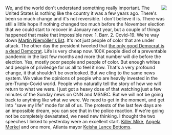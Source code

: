 <img src="http://scripting.com/images/2020/05/31/eye.png" border="0" align="right">We, and the world don't understand something really important. The United States is nothing like the country it was a few years ago. There's been so much change and it's not reversible. I don't believe it is. There was still a little hope if nothing changed too much before the November election that we could start to recover in January next year, but a couple of things happened that make that impossible now: 1. Barr. 2. Covid-19. We're way down <a href="https://en.wikipedia.org/wiki/First_they_came_...#Text">Martin Niemöller's list</a>. It's not just people of color that are under attack. The other day the president tweeted that <a href="https://www.washingtonpost.com/politics/2020/05/28/trump-retweets-video-saying-only-good-democrat-is-dead-democrat/">the only good Democrat is a dead Democrat</a>. Life is very cheap now. 100K people died of a preventable pandemic in the last few months and more that number will die before the election. Yes, mostly poor people and people of color. But enough whites and people of priviledge for us all to feel it now. That's a very profound change, it that shouldn't be overlooked. But we cling to the same news system. We value the opinions of people who are heavily invested in the pre-Trump-Covid world. People who naturally tell the story of how we will return to what we were. I just got a heavy dose of that watching just a few minutes of the Sunday news on CNN and MSNBC. But we will not be going back to anything like what we were. We need to get in the moment, and get into "save my life" mode for all of us. The protests of the last few days are an impossible dream, you can see that in the police reaction. If we're going not be completely devastated, we need new thinking. I thought the two speeches I linked to yesterday were an excellent start. <a href="https://www.youtube.com/watch?v=rapfJYfPU38">Killer Mike</a>, <a href="https://twitter.com/PabloPerezA/status/1266286333607071745">Angela Merkel</a> and one more, Atlanta mayor <a href="https://www.youtube.com/watch?v=VO7z6m2os2g">Keisha Lance Bottoms</a>. 
